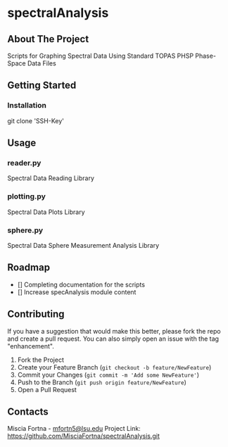 # spectralAnalysis
## About The Project
Scripts for Graphing Spectral Data Using Standard TOPAS PHSP Phase-Space Data Files
## Getting Started
### Installation
git clone 'SSH-Key'
## Usage
### reader.py
Spectral Data Reading Library
### plotting.py
Spectral Data Plots Library
### sphere.py
Spectral Data Sphere Measurement Analysis Library
## Roadmap
- [] Completing documentation for the scripts
- [] Increase specAnalysis module content
## Contributing
If you have a suggestion that would make this better, please fork the repo and create a pull request. You can also simply open an issue with the tag "enhancement".

1. Fork the Project
2. Create your Feature Branch (`git checkout -b feature/NewFeature`)
3. Commit your Changes (`git commit -m 'Add some NewFeature'`)
4. Push to the Branch (`git push origin feature/NewFeature`)
5. Open a Pull Request

## Contacts
Miscia Fortna - mfortn5@lsu.edu
Project Link: https://github.com/MisciaFortna/spectralAnalysis.git 

